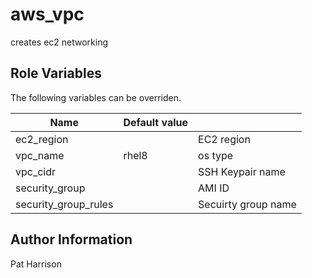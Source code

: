 aws_vpc
=========

creates ec2 networking

Role Variables
--------------

The following variables can be overriden.

| Name                    | Default value         |                                                                                  |
|-------------------------|-----------------------|----------------------------------------------------------------------------------|
| ec2_region              |                       | EC2 region                                                                       |
| vpc_name                | rhel8                 | os type                                                                          |
| vpc_cidr                |                       | SSH Keypair name                                                                 |
| security_group          |                       | AMI ID                                                                           |
| security_group_rules    |                       | Secuirty group name                                                              |

Author Information
------------------

Pat Harrison
